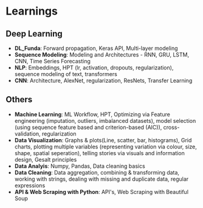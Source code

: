 # Learnings

## Deep Learning

* **DL_Funda**: Forward propagation, Keras API, Multi-layer modeling
* **Sequence Modeling**: Modeling and Architectures - RNN, GRU, LSTM, CNN, Time Series Forecasting  
* **NLP**: Embeddings, HPT (lr, activation, dropouts, regularization), sequence modeling of text, transformers 
* **CNN**: Architecture, AlexNet, regularization, ResNets, Transfer Learning

## Others

* **Machine Learning**: ML Workflow, HPT, Optimizing via Feature engineering (imputation, outliers, imbalanced datasets), model selection (using sequence feature based and criterion-based (AIC)), cross-validation, regularization
* **Data Visualization**: Graphs & plots(Line, scatter, bar, histograms), Grid charts, plotting multiple variables (representing variation via colour, size, shape, spatial seperation), telling stories via visuals and information design, Gesalt principles
* **Data Analyis**: Numpy, Pandas, Data cleaning basics
* **Data Cleaning**: Data aggregation, combining & transforming data, working with strings, dealing with missing and duplicate data, regular expressions
* **API & Web Scraping with Python**: API's, Web Scraping with Beautiful Soup
